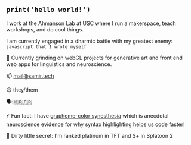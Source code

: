 ## `print('hello world!')`
I work at the Ahmanson Lab at USC where I run a makerspace, teach workshops, and do cool things.

I am currently engaged in a dharmic battle with my greatest enemy: `javascript that I wrote myself`

🌱 Currently grinding on webGL projects for generative art and front end web apps for linguistics and neuroscience. 

📫 mail@samir.tech

😄 they/them

🗣:🇰🇷🇫🇷

⚡ Fun fact: I have [grapheme-color synesthesia](https://en.wikipedia.org/wiki/Grapheme–color_synesthesia) which is anecdotal neuroscience evidence for why syntax highlighting helps us code faster!

🤫 Dirty little secret: I'm ranked platinum in TFT and S+ in Splatoon 2

